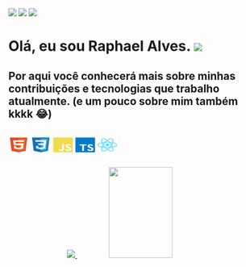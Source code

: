 <div> 
  <a href="https://www.linkedin.com/in/raphaellpb/" target="_blank"><img src="https://img.shields.io/badge/-LinkedIn-%230077B5?style=for-the-badge&logo=linkedin&logoColor=white" target="_blank"></a> 
  <a href="https://instagram.com/raphaellsdk" target="_blank"><img src="https://img.shields.io/badge/-Instagram-%23E4405F?style=for-the-badge&logo=instagram&logoColor=white" target="_blank"></a>
  <a href = "mailto:euraphael.dev@gmail.com"><img src="https://img.shields.io/badge/-Gmail-%23333?style=for-the-badge&logo=gmail&logoColor=white" target="_blank"></a>
</div>

##
# Olá, eu sou <b>Raphael Alves</b>. <img src="https://raw.githubusercontent.com/kaueMarques/kaueMarques/master/hi.gif" width="30px" heigth="30px">

## Por aqui você conhecerá mais sobre minhas contribuições e tecnologias que trabalho atualmente. (e um pouco sobre mim também kkkk 😂)

<div style="display: inline_block"><br>
  <img align="center" alt="Eu-HTML" height="30" width="40" src="https://raw.githubusercontent.com/devicons/devicon/master/icons/html5/html5-original.svg">
  <img align="center" alt="Eu-CSS" height="30" width="40" src="https://raw.githubusercontent.com/devicons/devicon/master/icons/css3/css3-original.svg">
  <img align="center" alt="Eu-Js" height="30" width="40" src="https://raw.githubusercontent.com/devicons/devicon/master/icons/javascript/javascript-plain.svg">
  <img align="center" alt="Eu-Ts" height="30" width="40" src="https://raw.githubusercontent.com/devicons/devicon/master/icons/typescript/typescript-plain.svg">
  <img align="center" alt="Eu-React" height="30" width="40" src="https://raw.githubusercontent.com/devicons/devicon/master/icons/react/react-original.svg"> 
  <!--<img align="right" alt="dev-gif" height="160" style="border-radius:50px;" src="https://media.discordapp.net/attachments/690671874383806555/1002644841433407548/41456161_2337335926293290_5143083205062033408_n.jpg?width=585&height=585">
-->
</div>

##

<div align="center">
  <a href="https://github.com/euraphaeldev">
  <img height="180em" src="https://github-readme-stats.vercel.app/api?username=euraphaeldev&show_icons=true&theme=tokyonight&include_all_commits=true&count_private=true"/>
  <img width="50%" height="180em" src="https://github-readme-stats.vercel.app/api/top-langs/?username=euraphaeldev&layout=compact&langs_count=7&theme=tokyonight"/>
</div>
<!--
**euraphaeldev/euraphaeldev** is a ✨ _special_ ✨ repository because its `README.md` (this file) appears on your GitHub profile.

Here are some ideas to get you started:

- 🔭 I’m currently working on ...
- 🌱 I’m currently learning ...
- 👯 I’m looking to collaborate on ...
- 🤔 I’m looking for help with ...
- 💬 Ask me about ...
- 📫 How to reach me: ...
- 😄 Pronouns: ...
- ⚡ Fun fact: ...
-->
